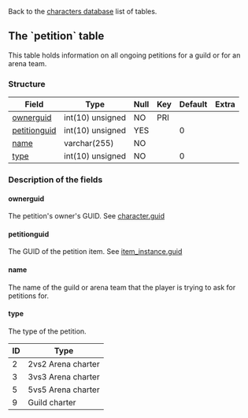 Back to the [characters database](charactersdb_struct) list of tables.

The \`petition\` table
----------------------

This table holds information on all ongoing petitions for a guild or for an arena team.

### Structure

| **Field**                             | **Type**         | **Null** | **Key** | **Default** | **Extra** |
|---------------------------------------|------------------|----------|---------|-------------|-----------|
| [ownerguid](Petition#ownerguid)       | int(10) unsigned | NO       | PRI     |             |           |
| [petitionguid](Petition#petitionguid) | int(10) unsigned | YES      |         | 0           |           |
| [name](Petition#name)                 | varchar(255)     | NO       |         |             |           |
| [type](Petition#type)                 | int(10) unsigned | NO       |         | 0           |           |

### Description of the fields

#### ownerguid

The petition's owner's GUID. See [character.guid](character#guid)

#### petitionguid

The GUID of the petition item. See [item\_instance.guid](item_instance#guid)

#### name

The name of the guild or arena team that the player is trying to ask for petitions for.

#### type

The type of the petition.

| ID  | Type               |
|-----|--------------------|
| 2   | 2vs2 Arena charter |
| 3   | 3vs3 Arena charter |
| 5   | 5vs5 Arena charter |
| 9   | Guild charter      |


